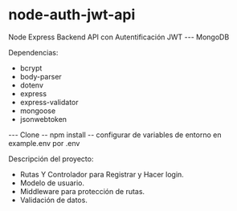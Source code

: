 # node-auth-jwt-api
Node Express Backend API con Autentificación JWT --- MongoDB


Dependencias:
- bcrypt
- body-parser
- dotenv
- express
- express-validator
- mongoose
- jsonwebtoken



--- Clone
-- npm install
-- configurar de variables de entorno en example.env por .env


Descripción del proyecto:

- Rutas Y Controlador para Registrar y Hacer login.
- Modelo de usuario.
- Middleware para protección de rutas.
- Validación de datos.

